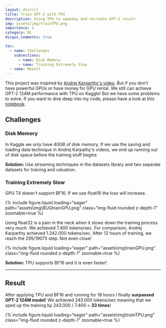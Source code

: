 ```yaml
---
layout: distill
title: Train GPT-2 with TPU
description: Using TPU to speedup and recreate GPT-2 result
img: assets/img/trainTPU.png
importance: 1
category: ML
disqus_comments: true

toc:
  - name: Challenges
    subsections:
      - name: Disk Memory
      - name: Training Extremely Slow
  - name: Result
---
```


This project was inspired by [Andrej Karparthy's video](https://youtu.be/l8pRSuU81PU?si=6_loh9yI5Fj6ut1g). 
But if you don't have powerful GPUs or have money for GPU rental. We still can achieve GPT-2 124M performance with TPU on Kaggle! But we have some problems to solve.
If you want to dive deep into my code, please have a look at this [notebook](https://www.kaggle.com/code/dustnn/train-gpt-2-with-tpu).

## Challenges
### Disk Memory
In Kaggle we only have 40GB of disk memory. If we use the saving and loading data technique in Andrej Karpathy's videos,  we end up running out of disk space before the training stuff begins

**Solution:** Use streaming techniques in the datasets library and two separate datasets for training and valuation. 

### Training Extremely Slow

GPU T4 doesn't support BF16. If we use float16 the loss will increase. 

<div class="row mt-3">
    <div class="col-sm mt-3 mt-md-0">
        {% include figure.liquid loading="eager" path="assets\img\BUGtrainGPU.png" class="img-fluid rounded z-depth-1" zoomable=true %}
    </div>
</div>

Using float32 is a pain in the neck when it slows down the training process very much. We achieved 7.400 tokens/sec. For comparison, Andrej Karparthy achieved 1.242.000 tokens/sec. After 12 hours of training, we reach the 295/19073 step. Not even close! 

<div class="row mt-3">
    <div class="col-sm mt-3 mt-md-0">
        {% include figure.liquid loading="eager" path="assets\img\trainGPU.png" class="img-fluid rounded z-depth-1" zoomable=true %}
    </div>
</div>

**Solution:** TPU supports BF16 and it is even faster!

---

## Result
After applying TPU and BF16 and running for 18 hours I finally **surpassed GPT-2 124M model**! We achieved 243.000 tokens/sec meaning that we sped up the training by 243.000 / 7.400 = **33 times**!

<div class="row mt-3">
    <div class="col-sm mt-3 mt-md-0">
        {% include figure.liquid loading="eager" path="assets\img\trainTPU.png" class="img-fluid rounded z-depth-1" zoomable=true %}
    </div>
</div>
